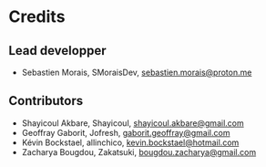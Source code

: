 # Credits

## Lead developper

- Sebastien Morais, SMoraisDev, sebastien.morais@proton.me

## Contributors

- Shayicoul Akbare, Shayicoul, shayicoul.akbare@gmail.com
- Geoffray Gaborit, Jofresh, gaborit.geoffray@gmail.com
- Kévin Bockstael, allinchico, kevin.bockstael@hotmail.com
- Zacharya Bougdou, Zakatsuki, bougdou.zacharya@gmail.com